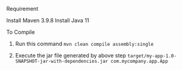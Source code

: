 Requirement 

Install Maven 3.9.8
Install Java 11

To Compile

   1. Run this command
         ```mvn clean compile assembly:single```
    

   2. Execute the jar file generated by above step
        ```target/my-app-1.0-SNAPSHOT-jar-with-dependencies.jar com.mycompany.app.App```